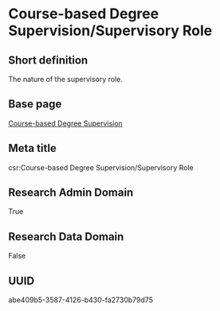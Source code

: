 # Course-based Degree Supervision/Supervisory Role
## Short definition
The nature of the supervisory role.
## Base page
[Course-based Degree Supervision](../../Objects/Course-based%20Degree%20Supervision.md)
## Meta title
csr:Course-based Degree Supervision/Supervisory Role
## Research Admin Domain
True
## Research Data Domain
False
## UUID
abe409b5-3587-4126-b430-fa2730b79d75

